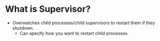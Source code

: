 # What is Supervisor?
- Overwatches child processes/child supervisors to restart them if they shutdown.
	- Can specify how you want to restart child processes.

```elixir
	
```